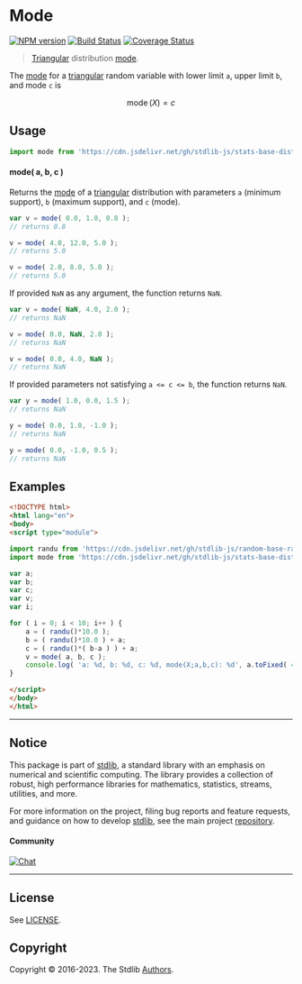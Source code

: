 <!--

@license Apache-2.0

Copyright (c) 2018 The Stdlib Authors.

Licensed under the Apache License, Version 2.0 (the "License");
you may not use this file except in compliance with the License.
You may obtain a copy of the License at

   http://www.apache.org/licenses/LICENSE-2.0

Unless required by applicable law or agreed to in writing, software
distributed under the License is distributed on an "AS IS" BASIS,
WITHOUT WARRANTIES OR CONDITIONS OF ANY KIND, either express or implied.
See the License for the specific language governing permissions and
limitations under the License.

-->

# Mode

[![NPM version][npm-image]][npm-url] [![Build Status][test-image]][test-url] [![Coverage Status][coverage-image]][coverage-url] <!-- [![dependencies][dependencies-image]][dependencies-url] -->

> [Triangular][triangular-distribution] distribution [mode][mode].

<!-- Section to include introductory text. Make sure to keep an empty line after the intro `section` element and another before the `/section` close. -->

<section class="intro">

The [mode][mode] for a [triangular][triangular-distribution] random variable with lower limit `a`, upper limit `b`, and mode `c` is

<!-- <equation class="equation" label="eq:triangular_mode" align="center" raw="\operatorname{mode}\left( X \right) = c" alt="Mode for a triangular distribution."> -->

```math
\operatorname{mode}\left( X \right) = c
```

<!-- <div class="equation" align="center" data-raw-text="\operatorname{mode}\left( X \right) = c" data-equation="eq:triangular_mode">
    <img src="https://cdn.jsdelivr.net/gh/stdlib-js/stdlib@51534079fef45e990850102147e8945fb023d1d0/lib/node_modules/@stdlib/stats/base/dists/triangular/mode/docs/img/equation_triangular_mode.svg" alt="Mode for a triangular distribution.">
    <br>
</div> -->

<!-- </equation> -->

</section>

<!-- /.intro -->

<!-- Package usage documentation. -->



<section class="usage">

## Usage

```javascript
import mode from 'https://cdn.jsdelivr.net/gh/stdlib-js/stats-base-dists-triangular-mode@esm/index.mjs';
```

#### mode( a, b, c )

Returns the [mode][mode] of a [triangular][triangular-distribution] distribution with parameters `a` (minimum support), `b` (maximum support), and `c` (mode).

```javascript
var v = mode( 0.0, 1.0, 0.8 );
// returns 0.8

v = mode( 4.0, 12.0, 5.0 );
// returns 5.0

v = mode( 2.0, 8.0, 5.0 );
// returns 5.0
```

If provided `NaN` as any argument, the function returns `NaN`.

```javascript
var v = mode( NaN, 4.0, 2.0 );
// returns NaN

v = mode( 0.0, NaN, 2.0 );
// returns NaN

v = mode( 0.0, 4.0, NaN );
// returns NaN
```

If provided parameters not satisfying `a <= c <= b`, the function returns `NaN`.

```javascript
var y = mode( 1.0, 0.0, 1.5 );
// returns NaN

y = mode( 0.0, 1.0, -1.0 );
// returns NaN

y = mode( 0.0, -1.0, 0.5 );
// returns NaN
```

</section>

<!-- /.usage -->

<!-- Package usage notes. Make sure to keep an empty line after the `section` element and another before the `/section` close. -->

<section class="notes">

</section>

<!-- /.notes -->

<!-- Package usage examples. -->

<section class="examples">

## Examples

<!-- eslint no-undef: "error" -->

```html
<!DOCTYPE html>
<html lang="en">
<body>
<script type="module">

import randu from 'https://cdn.jsdelivr.net/gh/stdlib-js/random-base-randu@esm/index.mjs';
import mode from 'https://cdn.jsdelivr.net/gh/stdlib-js/stats-base-dists-triangular-mode@esm/index.mjs';

var a;
var b;
var c;
var v;
var i;

for ( i = 0; i < 10; i++ ) {
    a = ( randu()*10.0 );
    b = ( randu()*10.0 ) + a;
    c = ( randu()*( b-a ) ) + a;
    v = mode( a, b, c );
    console.log( 'a: %d, b: %d, c: %d, mode(X;a,b,c): %d', a.toFixed( 4 ), b.toFixed( 4 ), c.toFixed( 4 ), v.toFixed( 4 ) );
}

</script>
</body>
</html>
```

</section>

<!-- /.examples -->

<!-- Section to include cited references. If references are included, add a horizontal rule *before* the section. Make sure to keep an empty line after the `section` element and another before the `/section` close. -->

<section class="references">

</section>

<!-- /.references -->

<!-- Section for related `stdlib` packages. Do not manually edit this section, as it is automatically populated. -->

<section class="related">

</section>

<!-- /.related -->

<!-- Section for all links. Make sure to keep an empty line after the `section` element and another before the `/section` close. -->


<section class="main-repo" >

* * *

## Notice

This package is part of [stdlib][stdlib], a standard library with an emphasis on numerical and scientific computing. The library provides a collection of robust, high performance libraries for mathematics, statistics, streams, utilities, and more.

For more information on the project, filing bug reports and feature requests, and guidance on how to develop [stdlib][stdlib], see the main project [repository][stdlib].

#### Community

[![Chat][chat-image]][chat-url]

---

## License

See [LICENSE][stdlib-license].


## Copyright

Copyright &copy; 2016-2023. The Stdlib [Authors][stdlib-authors].

</section>

<!-- /.stdlib -->

<!-- Section for all links. Make sure to keep an empty line after the `section` element and another before the `/section` close. -->

<section class="links">

[npm-image]: http://img.shields.io/npm/v/@stdlib/stats-base-dists-triangular-mode.svg
[npm-url]: https://npmjs.org/package/@stdlib/stats-base-dists-triangular-mode

[test-image]: https://github.com/stdlib-js/stats-base-dists-triangular-mode/actions/workflows/test.yml/badge.svg?branch=main
[test-url]: https://github.com/stdlib-js/stats-base-dists-triangular-mode/actions/workflows/test.yml?query=branch:main

[coverage-image]: https://img.shields.io/codecov/c/github/stdlib-js/stats-base-dists-triangular-mode/main.svg
[coverage-url]: https://codecov.io/github/stdlib-js/stats-base-dists-triangular-mode?branch=main

<!--

[dependencies-image]: https://img.shields.io/david/stdlib-js/stats-base-dists-triangular-mode.svg
[dependencies-url]: https://david-dm.org/stdlib-js/stats-base-dists-triangular-mode/main

-->

[chat-image]: https://img.shields.io/gitter/room/stdlib-js/stdlib.svg
[chat-url]: https://app.gitter.im/#/room/#stdlib-js_stdlib:gitter.im

[stdlib]: https://github.com/stdlib-js/stdlib

[stdlib-authors]: https://github.com/stdlib-js/stdlib/graphs/contributors

[umd]: https://github.com/umdjs/umd
[es-module]: https://developer.mozilla.org/en-US/docs/Web/JavaScript/Guide/Modules

[deno-url]: https://github.com/stdlib-js/stats-base-dists-triangular-mode/tree/deno
[umd-url]: https://github.com/stdlib-js/stats-base-dists-triangular-mode/tree/umd
[esm-url]: https://github.com/stdlib-js/stats-base-dists-triangular-mode/tree/esm
[branches-url]: https://github.com/stdlib-js/stats-base-dists-triangular-mode/blob/main/branches.md

[stdlib-license]: https://raw.githubusercontent.com/stdlib-js/stats-base-dists-triangular-mode/main/LICENSE

[triangular-distribution]: https://en.wikipedia.org/wiki/Triangular_distribution

[mode]: https://en.wikipedia.org/wiki/Mode_%28statistics%29

</section>

<!-- /.links -->
